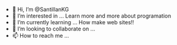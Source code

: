 - 👋 Hi, I’m @SantillanKG
- 👀 I’m interested in ... Learn more and more about programation
- 🌱 I’m currently learning ... How make web sites!!
- 💞️ I’m looking to collaborate on ...
- 📫 How to reach me ...

<!---
SantillanKG/SantillanKG is a ✨ special ✨ repository because its `README.md` (this file) appears on your GitHub profile.
You can click the Preview link to take a look at your changes.
--->
